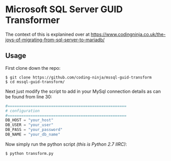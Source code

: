 # Microsoft SQL Server GUID Transformer

The context of this is explanined over at https://www.codingninja.co.uk/the-joys-of-migrating-from-sql-server-to-mariadb/

## Usage

First clone down the repo:

```shell
$ git clone https://github.com/coding-ninja/mssql-guid-transform
$ cd mssql-guid-transform/
```

Next just modify the script to add in your MySql connection details as can be found from line  30:

```python
#====================================================
# configuration
#====================================================
DB_HOST = "your_host"
DB_USER = "your_user"
DB_PASS = "your_password"
DB_NAME = "your_db_name"
```

Now simply run the python script _(this is Python 2.7 IIRC)_:

```shell
$ python transform.py
```

